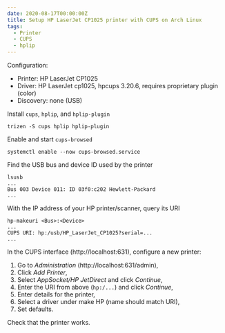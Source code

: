 ```yaml
---
date: 2020-08-17T00:00:00Z
title: Setup HP LaserJet CP1025 printer with CUPS on Arch Linux
tags:
  - Printer
  - CUPS
  - hplip
---
```


Configuration:

  - Printer: HP LaserJet CP1025
  - Driver: HP LaserJet cp1025, hpcups 3.20.6, requires proprietary plugin (color)
  - Discovery: none (USB)

<!--more-->

Install `cups`, `hplip`, and `hplip-plugin`

	trizen -S cups hplip hplip-plugin

Enable and start `cups-browsed`

	systemctl enable --now cups-browsed.service

Find the USB bus and device ID used by the printer

	lsusb
	...
	Bus 003 Device 011: ID 03f0:c202 Hewlett-Packard
	...

With the IP address of your HP printer/scanner, query its URI

	hp-makeuri <Bus>:<Device>
	...
	CUPS URI: hp:/usb/HP_LaserJet_CP1025?serial=...
	...

In the CUPS interface (http://localhost:631), configure a new printer:

  1. Go to *Administration* (http://localhost:631/admin),
  2. Click *Add Printer*,
  3. Select *AppSocket/HP JetDirect* and click *Continue*,
  4. Enter the URI from above (`hp:/...`) and click *Continue*,
  5. Enter details for the printer,
  6. Select a driver under make HP (name should match URI),
  7. Set defaults.

Check that the printer works.
